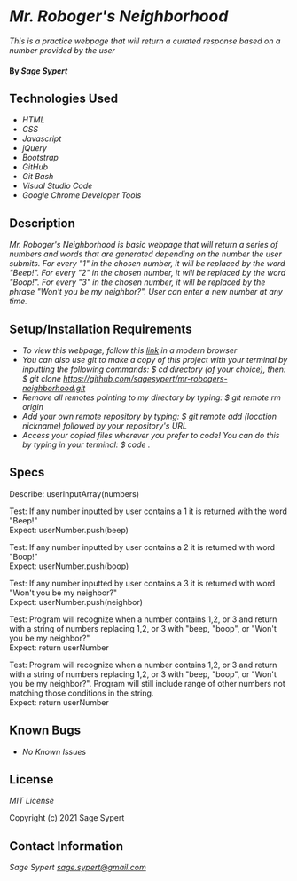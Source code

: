 # _Mr. Roboger's Neighborhood_

_This is a practice webpage that will return a curated response based on a number provided by the user_

#### By _Sage Sypert_

## Technologies Used

* _HTML_
* _CSS_
* _Javascript_
* _jQuery_
* _Bootstrap_
* _GitHub_
* _Git Bash_
* _Visual Studio Code_
* _Google Chrome Developer Tools_

## Description

_Mr. Roboger's Neighborhood is basic webpage that will return a series of numbers and words that are generated depending on the number the user submits. For every "1" in the chosen number, it will be replaced by the word "Beep!". For every "2" in the chosen number, it will be replaced by the word "Boop!". For every "3" in the chosen number, it will be replaced by the phrase "Won't you be my neighbor?". User can enter a new number at any time._

## Setup/Installation Requirements

* _To view this webpage, follow this [link](https://sagesypert.github.io/mr-robogers-neighborhood/) in a modern browser_
* _You can also use git to make a copy of this project with your terminal by inputting the following commands:  $ cd directory (of your choice), then:  $ git clone https://github.com/sagesypert/mr-robogers-neighborhood.git_
* _Remove all remotes pointing to my directory by typing:  $ git remote rm origin_
* _Add your own remote repository by typing:  $ git remote add (location nickname) followed by your repository's URL_
* _Access your copied files wherever you prefer to code! You can do this by typing in your terminal:  $ code ._

## Specs

Describe: userInputArray(numbers)

Test: If any number inputted by user contains a 1 it is returned with the word "Beep!"  
Expect: userNumber.push(beep)

Test: If any number inputted by user contains a 2 it is returned with word "Boop!"  
Expect:  userNumber.push(boop)

Test: If any number inputted by user contains a 3 it is returned with word "Won't you be my neighbor?"  
Expect:  userNumber.push(neighbor)

Test: Program will recognize when a number contains 1,2, or 3 and return with a string of numbers replacing 1,2, or 3 with "beep, "boop", or "Won't you be my neighbor?"  
Expect:  return userNumber

Test: Program will recognize when a number contains 1,2, or 3 and return with a string of numbers replacing 1,2, or 3 with "beep, "boop", or "Won't you be my neighbor?". Program will still include range of other numbers not matching those conditions in the string.  
Expect:  return userNumber

## Known Bugs

* _No Known Issues_

## License

_MIT License_

Copyright (c) 2021 Sage Sypert

## Contact Information

_Sage Sypert <sage.sypert@gmail.com>_